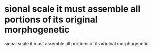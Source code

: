 # sional scale it must assemble all portions of its original morphogenetic

sional scale it must assemble all portions of its original morphogenetic
